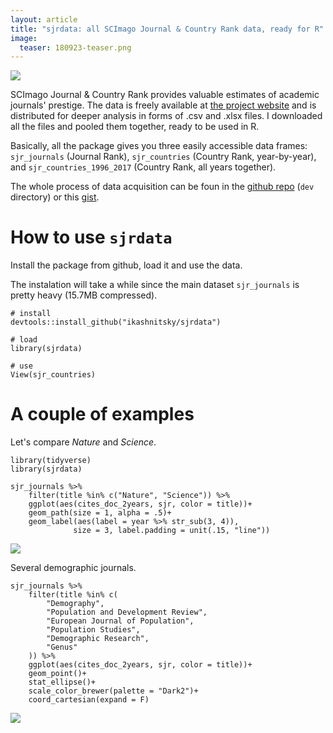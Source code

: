 ```yaml
---
layout: article
title: "sjrdata: all SCImago Journal & Country Rank data, ready for R"
image:
  teaser: 180923-teaser.png
---
```



[![][logo]][logo]


SCImago Journal & Country Rank provides valuable estimates of academic journals' prestige. The data is freely available at [the project website][site] and is distributed for deeper analysis in forms of .csv and .xlsx files. I downloaded all the files and pooled them together, ready to be used in R. 

Basically, all the package gives you three easily accessible data frames: `sjr_journals` (Journal Rank), `sjr_countries` (Country Rank, year-by-year), and `sjr_countries_1996_2017` (Country Rank, all years together).

The whole process of data acquisition can be foun in the [github repo][repo] (`dev` directory) or this [gist][gist]. 


# How to use `sjrdata`

Install the package from github, load it and use the data. 

The instalation will take a while since the main dataset `sjr_journals` is pretty heavy (15.7MB compressed).

```
# install
devtools::install_github("ikashnitsky/sjrdata")

# load
library(sjrdata)

# use
View(sjr_countries)
```


# A couple of examples

Let's compare _Nature_ and _Science_.

```
library(tidyverse)
library(sjrdata)

sjr_journals %>%
    filter(title %in% c("Nature", "Science")) %>%
    ggplot(aes(cites_doc_2years, sjr, color = title))+
    geom_path(size = 1, alpha = .5)+
    geom_label(aes(label = year %>% str_sub(3, 4)),
              size = 3, label.padding = unit(.15, "line"))
```

[![][f1]][f1]


Several demographic journals.

```
sjr_journals %>%
    filter(title %in% c(
        "Demography",
        "Population and Development Review",
        "European Journal of Population",
        "Population Studies",
        "Demographic Research",
        "Genus"
    )) %>%
    ggplot(aes(cites_doc_2years, sjr, color = title))+
    geom_point()+
    stat_ellipse()+
    scale_color_brewer(palette = "Dark2")+
    coord_cartesian(expand = F)
```

[![][f2]][f2]


[logo]: https://ikashnitsky.github.io/images/180923/sjrdata-logo.png
[f1]: https://ikashnitsky.github.io/images/180923/nature-science.png
[f2]: https://ikashnitsky.github.io/images/180923/demographic-journals.png

[site]: https://www.scimagojr.com
[repo]: https://github.com/ikashnitsky/sjrdata 
[gist]: https://gist.github.com/ikashnitsky/3133422ef85ff3f3d65be9926d6bd990
